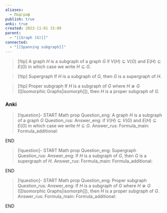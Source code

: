 ```yaml
---
aliases:
  - Подграф
publish: true
anki: true
created: 2023-11-01 15:09
parent:
  - "[[Graph (G)]]"
connected:
  - "[[Spanning subgraph]]"
---
```

> [!tip] A graph $H$ is a subgraph of a graph $G$
if ${} V(H)⊆V(G)$ and $E(H)⊆E(G)$
in which case we write $H ⊆ G {}$.

> [!tip] Supergraph
If ${} H$ is a subgraph of $G$, then $G$ is a supergraph of $H$.

> [!tip] Proper subgraph
If $H$ is a subgraph of $G$ where $H\not\cong G {}$ ([[Isomorphic Graphs|isomorph]]), then ${} H$ is a proper subgraph of $G$.

### Anki
> [!question]-
START
Math prop
Question_eng: A graph $H$ is a subgraph of a graph $G$
Question_rus: 
Answer_eng: if ${} V(H)⊆V(G)$ and $E(H)⊆E(G)$
in which case we write $H ⊆ G {}$.
Answer_rus: 
Formula_main: 
Formula_additional:
<!--ID: 1699165738437-->
END

> [!question]-
START
Math prop
Question_eng: Supergraph
Question_rus: 
Answer_eng: If ${} H$ is a subgraph of $G$, then $G$ is a supergraph of $H$.
Answer_rus: 
Formula_main: 
Formula_additional:
<!--ID: 1699165738456-->
END

> [!question]-
START
Math prop
Question_eng: Proper subgraph
Question_rus: 
Answer_eng: If $H$ is a subgraph of $G$ where $H\not\cong G {}$ ([[Isomorphic Graphs|isomorph]]), then ${} H$ is a proper subgraph of $G$.
Answer_rus: 
Formula_main: 
Formula_additional:
<!--ID: 1699165738466-->
END





